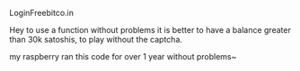 LoginFreebitco.in

Hey to use a function without problems it is better to have a balance greater than 30k satoshis, to play without the captcha.

my raspberry ran this code for over 1 year without problems~

